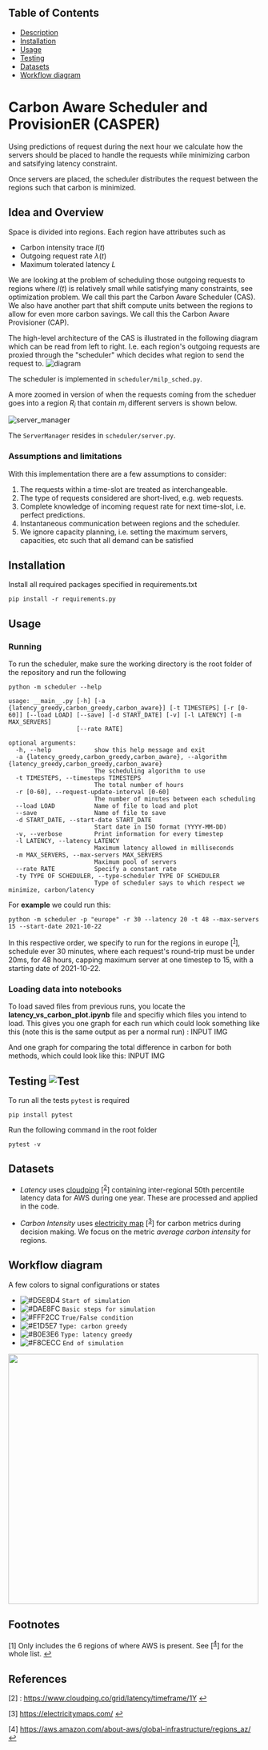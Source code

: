 ## Table of Contents  
- [Description](#Description)  
- [Installation](#Installation)
- [Usage](#Usage)  
- [Testing](#Testing)  
- [Datasets](#Datasets)  
- [Workflow diagram](#Workflow)

<a name="Description"/></a>
# Carbon Aware Scheduler and ProvisionER (CASPER)

Using predictions of request during the next hour we calculate how the servers should be placed to handle
the requests while minimizing carbon and satsifying latency constraint.

Once servers are placed, the scheduler distributes the request between the regions such that carbon is minimized.

## Idea and Overview
Space is divided into regions. Each region have attributes such as
- Carbon intensity trace $I(t)$
- Outgoing request rate $\lambda(t)$
- Maximum tolerated latency $L$

We are looking at the problem of scheduling those outgoing requests to regions
where $I(t)$ is relatively small while satisfying many constraints, see optimization problem.
We call this part the Carbon Aware Scheduler (CAS). We also have another part that shift compute units between
the regions to allow for even more carbon savings. We call this the Carbon Aware Provisioner (CAP).

The high-level architecture of the CAS is illustrated in the following diagram which can be read from left to right.
I.e. each region's outgoing requests are proxied through the "scheduler" which decides what region to send the request to.
![diagram](https://user-images.githubusercontent.com/43207511/184157966-3a8c8033-b34c-49cf-bc98-338ea4a8106f.png)

The scheduler is implemented in `scheduler/milp_sched.py`.


A more zoomed in version of when the requests coming from the scheduer goes into a region $R_i$ that contain $m_i$ different servers is shown below.

![server_manager](https://user-images.githubusercontent.com/43207511/184157845-fa24d2b0-3ce4-4906-83ce-ac2ba9b8d462.png)

The `ServerManager` resides in `scheduler/server.py`.

### Assumptions and limitations

With this implementation there are a few assumptions to consider: 

1. The requests within a time-slot are treated as interchangeable.
2. The type of requests considered are short-lived, e.g. web requests.
3. Complete knowledge of incoming request rate for next time-slot, i.e. perfect predictions. 
4. Instantaneous communication between regions and the scheduler.
5. We ignore capacity planning, i.e. setting the maximum servers, capacities, etc such that all demand can be satisfied




<a name="Installation"/></a>

## Installation
Install all required packages specified in requirements.txt
```
pip install -r requirements.py
```
<a name="Usage"/></a>

## Usage

### Running
To run the scheduler, make sure the working directory is the root folder of the repository and run the following

```
python -m scheduler --help
```

```
usage: __main__.py [-h] [-a {latency_greedy,carbon_greedy,carbon_aware}] [-t TIMESTEPS] [-r [0-60]] [--load LOAD] [--save] [-d START_DATE] [-v] [-l LATENCY] [-m MAX_SERVERS]
                   [--rate RATE]

optional arguments:
  -h, --help            show this help message and exit
  -a {latency_greedy,carbon_greedy,carbon_aware}, --algorithm {latency_greedy,carbon_greedy,carbon_aware}
                        The scheduling algorithm to use
  -t TIMESTEPS, --timesteps TIMESTEPS
                        The total number of hours
  -r [0-60], --request-update-interval [0-60]
                        The number of minutes between each scheduling
  --load LOAD           Name of file to load and plot
  --save                Name of file to save
  -d START_DATE, --start-date START_DATE
                        Start date in ISO format (YYYY-MM-DD)
  -v, --verbose         Print information for every timestep
  -l LATENCY, --latency LATENCY
                        Maximum latency allowed in milliseconds
  -m MAX_SERVERS, --max-servers MAX_SERVERS
                        Maximum pool of servers
  --rate RATE           Specify a constant rate
  -ty TYPE OF SCHEDULER, --type-scheduler TYPE OF SCHEDULER
                        Type of scheduler says to which respect we minimize, carbon/latency
```

For **example** we could run this:
```
python -m scheduler -p "europe" -r 30 --latency 20 -t 48 --max-servers 15 --start-date 2021-10-22
```

In this respective order, we specify to run for the regions in europe [<sup id="a1">[1](#1)</sup>], schedule ever 30 minutes, where each request's round-trip must be under 20ms, for 48 hours, capping maximum server at one timestep to 15, with a starting date of 2021-10-22.  

### Loading data into notebooks

To load saved files from previous runs, you locate the __latency_vs_carbon_plot.ipynb__ file and specifiy which files you intend to load. This gives you one graph for each run which could look something like this (note this is the same output as per a normal run) : INPUT IMG

And one graph for comparing the total difference in carbon for both methods, which could look like this: INPUT IMG


<a name="Testing"/></a>

## Testing ![Test](https://github.com/Zonotora/umass/workflows/Test/badge.svg?branch=main&event=push)

To run all the tests `pytest` is required
```
pip install pytest
```

Run the following command in the root folder

```
pytest -v
```
<a name="Datasets"/></a>

## Datasets 

- _Latency_ uses [cloudping] [<sup id="a2">[2](#latency_cloudping)</sup>] containing inter-regional 50th percentile latency data for
AWS during one year. These are processed and applied in the code. 

- _Carbon Intensity_ uses [electricity map] [<sup id="a3">[3](#electricity_map)</sup>] for carbon metrics during decision making. We focus on the metric _average carbon intensity_ for regions.

<a name="Workflow"/></a>

## Workflow diagram 

A few colors to signal configurations or states
- ![#D5E8D4](https://via.placeholder.com/15/D5E8D4/D5E8D4.png) `Start of simulation`
- ![#DAE8FC](https://via.placeholder.com/15/DAE8FC/DAE8FC.png) `Basic steps for simulation`
- ![#FFF2CC](https://via.placeholder.com/15/FFF2CC/FFF2CC.png) `True/False condition`
- ![#E1D5E7](https://via.placeholder.com/15/E1D5E7/E1D5E7.png) `Type: carbon greedy`
- ![#B0E3E6](https://via.placeholder.com/15/B0E3E6/B0E3E6.png) `Type: latency greedy`
- ![#F8CECC](https://via.placeholder.com/15/F8CECC/F8CECC.png) `End of simulation`

<img src="https://github.com/Zonotora/umass/blob/main/Workflow%20diagram.jpg" width="500">


<!-- THIS IS FOR HYPERLINKS -->
[cloudping]: https://www.cloudping.co/grid/latency/timeframe/1Y
[electricity map]: https://electricitymaps.com/


## Footnotes
[<a id="1">1</a>]
Only includes the 6 regions of where AWS is present. See [<sup id="a4">[4](#aws_regions)</sup>] for the whole list.
<b id="a1"></b> [↩](#a1)

## References
[<a id="2">2</a>] :
<a name="latency_cloudping"></a>
https://www.cloudping.co/grid/latency/timeframe/1Y
<b id="a1"></b> [↩](#a2)

<a id="electricity_map">[3]</a>
<a name="electricity_map"></a>
https://electricitymaps.com/
<b id="a1"></b> [↩](#a3)

<a id="4">[4]</a>
<a name="aws_regions"></a>
https://aws.amazon.com/about-aws/global-infrastructure/regions_az/
<b id="a1"></b> [↩](#a4)
